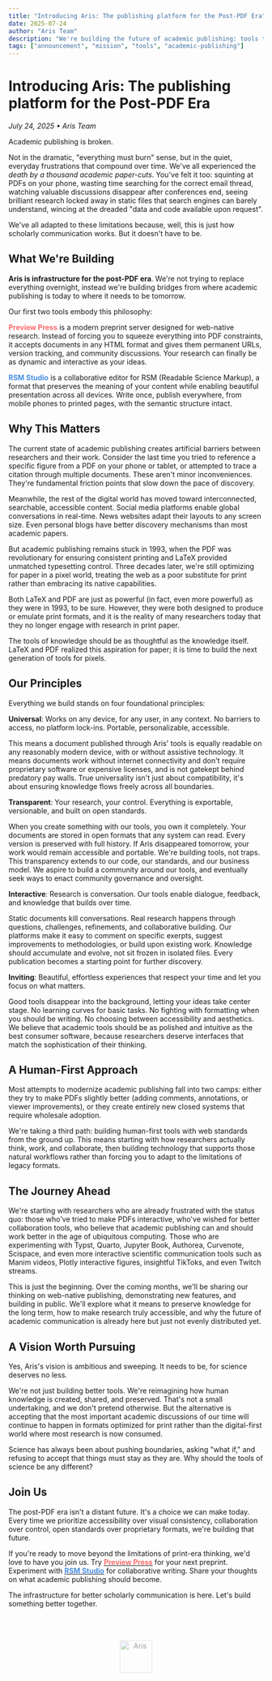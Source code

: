 ```yaml
---
title: "Introducing Aris: The publishing platform for the Post-PDF Era"
date: 2025-07-24
author: "Aris Team"
description: "We're building the future of academic publishing: tools that make it easy to create, share, and preserve knowledge in formats designed for the web, not the printing press."
tags: ["announcement", "mission", "tools", "academic-publishing"]
---
```


# Introducing Aris: The publishing platform for the Post-PDF Era

*July 24, 2025 • Aris Team*

Academic publishing is broken.

Not in the dramatic, "everything must burn" sense, but in the quiet, everyday
frustrations that compound over time. We've all experienced the _death by a thousand
academic paper-cuts_. You've felt it too: squinting at PDFs on your phone, wasting time
searching for the correct email thread, watching valuable discussions disappear after
conferences end, seeing brilliant research locked away in static files that search
engines can barely understand, wincing at the dreaded "data and code available upon
request".

We've all adapted to these limitations because, well, this is just how scholarly
communication works. But it doesn't have to be.

## What We're Building

**Aris is infrastructure for the post-PDF era**. We're not trying to replace everything
overnight, instead we're building bridges from where academic publishing is today to
where it needs to be tomorrow.

Our first two tools embody this philosophy:

<span style="color: #FF6B6B; font-weight: bold;">Preview Press</span> is a modern
preprint server designed for web-native research. Instead of forcing you to squeeze
everything into PDF constraints, it accepts documents in any HTML format and gives them
permanent URLs, version tracking, and community discussions. Your research can finally
be as dynamic and interactive as your ideas.

<span style="color: #4A90E2; font-weight: bold;">RSM Studio</span> is a collaborative
editor for RSM (Readable Science Markup), a format that preserves the meaning of your
content while enabling beautiful presentation across all devices. Write once, publish
everywhere, from mobile phones to printed pages, with the semantic structure intact.

## Why This Matters

The current state of academic publishing creates artificial barriers between researchers
and their work. Consider the last time you tried to reference a specific figure from a
PDF on your phone or tablet, or attempted to trace a citation through multiple
documents. These aren't minor inconveniences. They're fundamental friction points that
slow down the pace of discovery.

Meanwhile, the rest of the digital world has moved toward interconnected, searchable,
accessible content. Social media platforms enable global conversations in real-time.
News websites adapt their layouts to any screen size. Even personal blogs have better
discovery mechanisms than most academic papers.

But academic publishing remains stuck in 1993, when the PDF was revolutionary for
ensuring consistent printing and LaTeX provided unmatched typesetting control. Three
decades later, we're still optimizing for paper in a pixel world, treating the web as a
poor substitute for print rather than embracing its native capabilities.

Both LaTeX and PDF are just as powerful (in fact, even more powerful) as they were in
1993, to be sure. However, they were both designed to produce or emulate print formats,
and it is the reality of many researchers today that they no longer engage with research
in print paper.

The tools of knowledge should be as thoughtful as the knowledge itself. LaTeX and PDF
realized this aspiration for paper; it is time to build the next generation of tools for
pixels.

## Our Principles

Everything we build stands on four foundational principles:

**Universal**: Works on any device, for any user, in any context. No barriers to access,
no platform lock-ins. Portable, personalizable, accessible.

This means a document published through Aris' tools is equally readable on any
reasonably modern device, with or without assistive technology. It means documents work
without internet connectivity and don't require proprietary software or expensive
licenses, and is not gatekept behind predatory pay walls. True universality isn't just
about compatibility, it's about ensuring knowledge flows freely across all boundaries.

**Transparent**: Your research, your control. Everything is exportable, versionable, and
built on open standards.

When you create something with our tools, you own it completely. Your documents are
stored in open formats that any system can read. Every version is preserved with full
history. If Aris disappeared tomorrow, your work would remain accessible and portable.
We're building tools, not traps. This transparency extends to our code, our standards,
and our business model. We aspire to build a community around our tools, and eventually
seek ways to enact community governance and oversight.

**Interactive**: Research is conversation. Our tools enable dialogue, feedback, and
knowledge that builds over time.

Static documents kill conversations. Real research happens through questions,
challenges, refinements, and collaborative building. Our platforms make it easy to
comment on specific exerpts, suggest improvements to methodologies, or build upon
existing work. Knowledge should accumulate and evolve, not sit frozen in isolated files.
Every publication becomes a starting point for further discovery.

**Inviting**: Beautiful, effortless experiences that respect your time and let you focus
on what matters.

Good tools disappear into the background, letting your ideas take center stage. No
learning curves for basic tasks. No fighting with formatting when you should be writing.
No choosing between accessibility and aesthetics. We believe that academic tools should
be as polished and intuitive as the best consumer software, because researchers deserve
interfaces that match the sophistication of their thinking.

## A Human-First Approach

Most attempts to modernize academic publishing fall into two camps: either they try to
make PDFs slightly better (adding comments, annotations, or viewer improvements), or
they create entirely new closed systems that require wholesale adoption.

We're taking a third path: building human-first tools with web standards from the ground up. This means starting with how researchers actually think, work, and collaborate, then building technology that supports those natural workflows rather than forcing you to adapt to the limitations of legacy formats.

## The Journey Ahead

We're starting with researchers who are already frustrated with the status quo: those
who've tried to make PDFs interactive, who've wished for better collaboration tools, who
believe that academic publishing can and should work better in the age of ubiquitous
computing. Those who are experimenting with Typst, Quarto, Jupyter Book, Authorea,
Curvenote, Scispace, and even more interactive scientific communication tools such as
Manim videos, Plotly interactive figures, insightful TikToks, and even Twitch streams.

This is just the beginning. Over the coming months, we'll be sharing our thinking on web-native publishing, demonstrating new features, and building in public. We'll explore what it means to preserve knowledge for the long term, how to make research truly accessible, and why the future of academic communication is already here but just not evenly distributed yet.

## A Vision Worth Pursuing

Yes, Aris's vision is ambitious and sweeping. It needs to be, for science deserves no less.

We're not just building better tools. We're reimagining how human knowledge is created,
shared, and preserved. That's not a small undertaking, and we don't pretend otherwise.
But the alternative is accepting that the most important academic discussions of our time
will continue to happen in formats optimized for print rather than the digital-first world where most research is now consumed.

Science has always been about pushing boundaries, asking "what if," and refusing to
accept that things must stay as they are. Why should the tools of science be any
different?

## Join Us

The post-PDF era isn't a distant future. It's a choice we can make today. Every time we prioritize accessibility over visual consistency, collaboration over control, open standards over proprietary formats, we're building that future.

If you're ready to move beyond the limitations of print-era thinking, we'd love to have
you join us. Try [<span style="color: #FF6B6B; font-weight: bold;">Preview Press</span>](https://prev.press) for your next
preprint. Experiment with [<span style="color: #4A90E2; font-weight: bold;">RSM Studio</span>](https://rsm.studio) for
collaborative writing. Share your thoughts on what academic publishing should become.

The infrastructure for better scholarly communication is here. Let's build something better together.

<div style="text-align: center; margin: 4rem 0;">
  <img src="/images/logos/aris-logo-64.svg" alt="Aris" style="width: 64px; height: 64px; opacity: 0.4;" />
</div>
